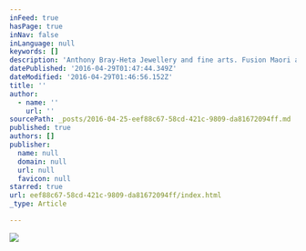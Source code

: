 ```yaml
---
inFeed: true
hasPage: true
inNav: false
inLanguage: null
keywords: []
description: 'Anthony Bray-Heta Jewellery and fine arts. Fusion Maori art and Celtic designs. Carving in cattle bone, moose antler, deer antler, whale bone/ivory and mammoth ivory. Castings in gold, sterling silver and bronze.  Most of the pieces can be carved in bone or made in hand finished gold, sterling silver or bronze. Many are one of a kind art pieces while those in gold, sterling silver and bronze are extremely limited numbered editions.  The following is a selection of unique pieces like:'
datePublished: '2016-04-29T01:47:44.349Z'
dateModified: '2016-04-29T01:46:56.152Z'
title: ''
author:
  - name: ''
    url: ''
sourcePath: _posts/2016-04-25-eef88c67-58cd-421c-9809-da81672094ff.md
published: true
authors: []
publisher:
  name: null
  domain: null
  url: null
  favicon: null
starred: true
url: eef88c67-58cd-421c-9809-da81672094ff/index.html
_type: Article

---
```

![](https://the-grid-user-content.s3-us-west-2.amazonaws.com/d10baea4-ab1f-4393-8156-08883bf8b815.jpg)